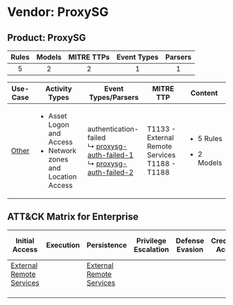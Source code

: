 Vendor: ProxySG
===============
Product: ProxySG
----------------
| Rules | Models | MITRE TTPs | Event Types | Parsers |
|:-----:|:------:|:----------:|:-----------:|:-------:|
|   5   |   2    |     2      |      1      |    1    |

|               Use-Case                | Activity Types                                                                     | Event Types/Parsers                                                                                                                                                                          | MITRE TTP                                             | Content                                             |
|:-------------------------------------:| ---------------------------------------------------------------------------------- | -------------------------------------------------------------------------------------------------------------------------------------------------------------------------------------------- | ----------------------------------------------------- | --------------------------------------------------- |
| [Other](../UseCases/usecase_other.md) | <ul><li>Asset Logon and Access</li><li>Network zones and Location Access</li></ul> |  authentication-failed<br> ↳ [proxysg-auth-failed-1](../Parsers/parserContent_proxysg-auth-failed-1.md)<br> ↳ [proxysg-auth-failed-2](../Parsers/parserContent_proxysg-auth-failed-2.md)<br> | T1133 - External Remote Services<br>T1188 - T1188<br> | <ul><li>5 Rules</li></ul><ul><li>2 Models</li></ul> |

ATT&CK Matrix for Enterprise
----------------------------
| Initial Access                                                                | Execution | Persistence                                                                   | Privilege Escalation | Defense Evasion | Credential Access | Discovery | Lateral Movement | Collection | Command and Control | Exfiltration | Impact |
| ----------------------------------------------------------------------------- | --------- | ----------------------------------------------------------------------------- | -------------------- | --------------- | ----------------- | --------- | ---------------- | ---------- | ------------------- | ------------ | ------ |
| [External Remote Services](https://attack.mitre.org/techniques/T1133)<br><br> |           | [External Remote Services](https://attack.mitre.org/techniques/T1133)<br><br> |                      |                 |                   |           |                  |            |                     |              |        |